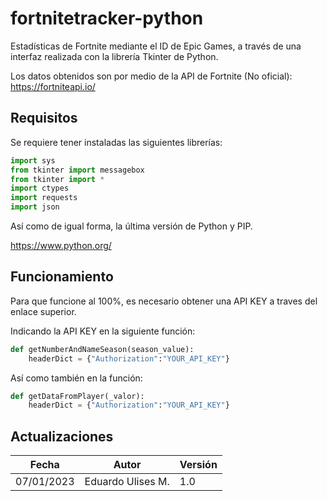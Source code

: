 # fortnitetracker-python

Estadísticas de Fortnite mediante el ID de Epic Games, a través de una interfaz realizada con la librería Tkinter de Python.

Los datos obtenidos son por medio de la API de Fortnite (No oficial):
https://fortniteapi.io/

## Requisitos

Se requiere tener instaladas las siguientes librerías:

```python
import sys
from tkinter import messagebox
from tkinter import *
import ctypes
import requests
import json
```

Así como de igual forma, la última versión de Python y PIP.

https://www.python.org/

## Funcionamiento

Para que funcione al 100%, es necesario obtener una API KEY a traves del enlace superior.

Indicando la API KEY en la siguiente función:

```python
def getNumberAndNameSeason(season_value):
    headerDict = {"Authorization":"YOUR_API_KEY"}
```

Así como también en la función:

```python
def getDataFromPlayer(_valor):
    headerDict = {"Authorization":"YOUR_API_KEY"}
```
## Actualizaciones

| Fecha | Autor | Versión |
| --- | --- | --- |
| 07/01/2023 | Eduardo Ulises M. | 1.0 |
